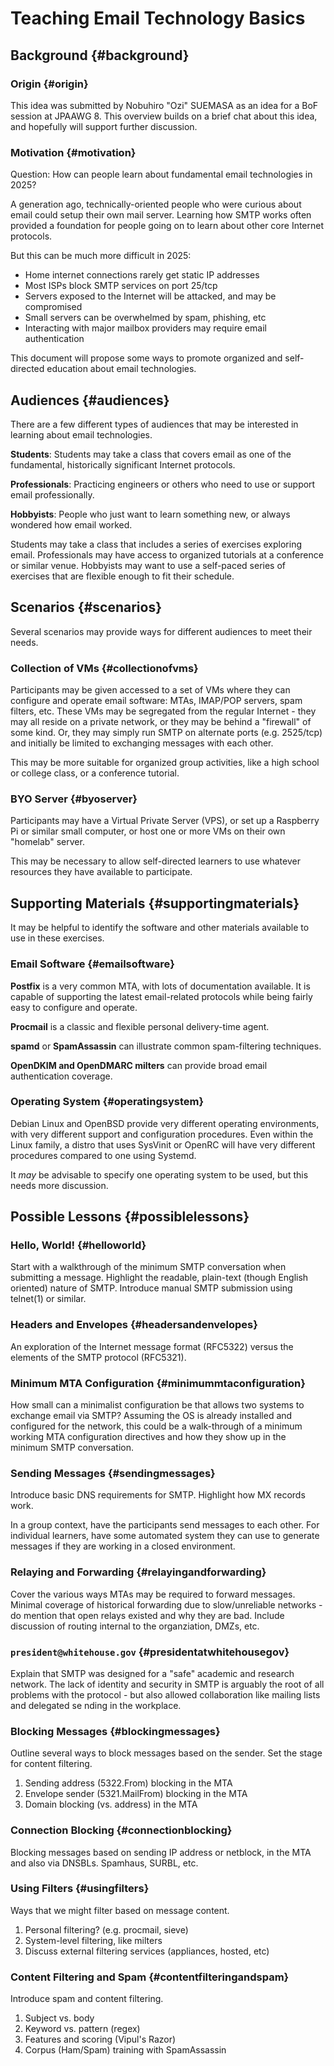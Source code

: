 # Teaching Email Technology Basics

## Background {#background}

### Origin {#origin}

This idea was submitted by Nobuhiro "Ozi" SUEMASA as an idea for a BoF session at JPAAWG 8. This overview builds on a brief chat about this idea, and hopefully will support further discussion.

### Motivation {#motivation}

Question: How can people learn about fundamental email technologies in 2025?

A generation ago, technically-oriented people who were curious about email could setup their own mail server. Learning how SMTP works often provided a foundation for people going on to learn about other core Internet protocols.

But this can be much more difficult in 2025:
- Home internet connections rarely get static IP addresses
- Most ISPs block SMTP services on port 25/tcp
- Servers exposed to the Internet will be attacked, and may be compromised
- Small servers can be overwhelmed by spam, phishing, etc
- Interacting with major mailbox providers may require email authentication

This document will propose some ways to promote organized and self-directed education about email technologies.

## Audiences {#audiences}

There are a few different types of audiences that may be interested in learning about email technologies.

**Students**: Students may take a class that covers email as one of the fundamental, historically significant Internet protocols.

**Professionals**: Practicing engineers or others who need to use or support email professionally.

**Hobbyists**: People who just want to learn something new, or always wondered how email worked.

Students may take a class that includes a series of exercises exploring email. Professionals may have access to organized tutorials at a conference or similar venue. Hobbyists may want to use a self-paced series of exercises that are flexible enough to fit their schedule.

## Scenarios {#scenarios}

Several scenarios may provide ways for different audiences to meet their needs.

### Collection of VMs {#collectionofvms}

Participants may be given accessed to a set of VMs where they can configure and operate email software: MTAs, IMAP/POP servers, spam filters, etc. These VMs may be segregated from the regular Internet - they may all reside on a private network, or they may be behind a "firewall" of some kind. Or, they may simply run SMTP on alternate ports (e.g. 2525/tcp) and initially be limited to exchanging messages with each other.

This may be more suitable for organized group activities, like a high school or college class, or a conference tutorial.

### BYO Server {#byoserver}

Participants may have a Virtual Private Server (VPS), or set up a Raspberry Pi or similar small computer, or host one or more VMs on their own "homelab" server.

This may be necessary to allow self-directed learners to use whatever resources they have available to participate.


## Supporting Materials {#supportingmaterials}

It may be helpful to identify the software and other materials available to use in these exercises.

### Email Software {#emailsoftware}

**Postfix** is a very common MTA, with lots of documentation available. It is capable of supporting the latest email-related protocols while being fairly easy to configure and operate.

**Procmail** is a classic and flexible personal delivery-time agent.

**spamd** or **SpamAssassin** can illustrate common spam-filtering techniques.

**OpenDKIM and OpenDMARC milters** can provide broad email authentication coverage.

### Operating System {#operatingsystem}

Debian Linux and OpenBSD provide very different operating environments, with very different support and configuration procedures. Even within the Linux family, a distro that uses SysVinit or OpenRC will have very different procedures compared to one using Systemd.

It *may* be advisable to specify one operating system to be used, but this needs more discussion.


## Possible Lessons {#possiblelessons}

### Hello, World! {#helloworld}

Start with a walkthrough of the minimum SMTP conversation when submitting a message. Highlight the readable, plain-text (though English oriented) nature of SMTP. Introduce manual SMTP submission using telnet(1) or similar.


### Headers and Envelopes {#headersandenvelopes}

An exploration of the Internet message format (RFC5322) versus the elements of the SMTP protocol (RFC5321).


### Minimum MTA Configuration {#minimummtaconfiguration}

How small can a minimalist configuration be that allows two systems to exchange email via SMTP? Assuming the OS is already installed and configured for the network, this could be a walk-through of a minimum working MTA configuration directives and how they show up in the minimum SMTP conversation.


### Sending Messages {#sendingmessages}

Introduce basic DNS requirements for SMTP. Highlight how MX records work.

In a group context, have the participants send messages to each other. For individual learners, have some automated system they can use to generate messages if they are working in a closed environment.


### Relaying and Forwarding {#relayingandforwarding}

Cover the various ways MTAs may be required to forward messages. Minimal coverage of historical forwarding due to slow/unreliable networks - do mention that open relays existed and why they are bad. Include discussion of routing internal to the organziation, DMZs, etc.


### `president@whitehouse.gov` {#presidentatwhitehousegov}

Explain that SMTP was designed for a "safe" academic and research network. The lack of identity and security in SMTP is arguably the root of all problems with the protocol - but also allowed collaboration like mailing lists and delegated se
nding in the workplace.


### Blocking Messages {#blockingmessages}

Outline several ways to block messages based on the sender. Set the stage for content filtering.

1. Sending address (5322.From) blocking in the MTA
2. Envelope sender (5321.MailFrom) blocking in the MTA
3. Domain blocking (vs. address) in the MTA


### Connection Blocking {#connectionblocking}

Blocking messages based on sending IP address or netblock, in the MTA and also via DNSBLs. Spamhaus, SURBL, etc.


### Using Filters {#usingfilters}

Ways that we might filter based on message content.
1. Personal filtering? (e.g. procmail, sieve)
2. System-level filtering, like milters
3. Discuss external filtering services (appliances, hosted, etc)


### Content Filtering and Spam {#contentfilteringandspam}

Introduce spam and content filtering.
1. Subject vs. body
2. Keyword vs. pattern (regex)
3. Features and scoring (Vipul's Razor)
4. Corpus (Ham/Spam) training with SpamAssassin

